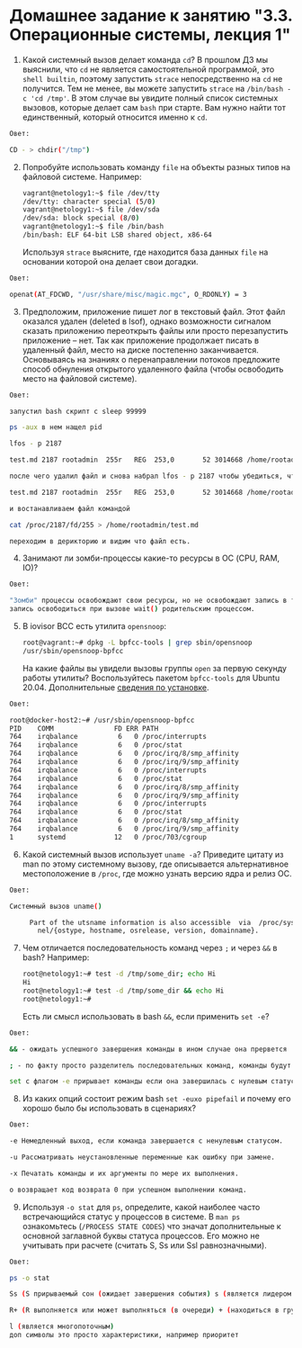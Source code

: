 # Домашнее задание к занятию "3.3. Операционные системы, лекция 1"

1. Какой системный вызов делает команда `cd`? В прошлом ДЗ мы выяснили, что `cd` не является самостоятельной  программой, это `shell builtin`, поэтому запустить `strace` непосредственно на `cd` не получится. Тем не менее, вы можете запустить `strace` на `/bin/bash -c 'cd /tmp'`. В этом случае вы увидите полный список системных вызовов, которые делает сам `bash` при старте. Вам нужно найти тот единственный, который относится именно к `cd`.

```bash
Овет:

CD - > chdir("/tmp") 
```

2. Попробуйте использовать команду `file` на объекты разных типов на файловой системе. Например:
    ```bash
    vagrant@netology1:~$ file /dev/tty
    /dev/tty: character special (5/0)
    vagrant@netology1:~$ file /dev/sda
    /dev/sda: block special (8/0)
    vagrant@netology1:~$ file /bin/bash
    /bin/bash: ELF 64-bit LSB shared object, x86-64
    ```
    Используя `strace` выясните, где находится база данных `file` на основании которой она делает свои догадки.

```bash
Овет:

openat(AT_FDCWD, "/usr/share/misc/magic.mgc", O_RDONLY) = 3
```

3. Предположим, приложение пишет лог в текстовый файл. Этот файл оказался удален (deleted в lsof), однако возможности сигналом сказать приложению переоткрыть файлы или просто перезапустить приложение – нет. Так как приложение продолжает писать в удаленный файл, место на диске постепенно заканчивается. Основываясь на знаниях о перенаправлении потоков предложите способ обнуления открытого удаленного файла (чтобы освободить место на файловой системе).

```bash
Овет:

запустил bash скрипт с sleep 99999

ps -aux в нем нащел pid

lfos - p 2187

test.md 2187 rootadmin  255r   REG  253,0       52 3014668 /home/rootadmin/test.md

после чего удалил файл и снова набрал lfos - p 2187 чтобы убедиться, что появился статус (deleted)

test.md 2187 rootadmin  255r   REG  253,0       52 3014668 /home/rootadmin/test.md (deleted)

и востанавливаем файл командой

cat /proc/2187/fd/255 > /home/rootadmin/test.md

переходим в дерикторию и видим что файл есть.
```


4. Занимают ли зомби-процессы какие-то ресурсы в ОС (CPU, RAM, IO)?

```bash
Овет:

"Зомби" процессы освобождают свои ресурсы, но не освобождают запись в таблице процессов. 
запись освободиться при вызове wait() родительским процессом. 
```

5. В iovisor BCC есть утилита `opensnoop`:
    ```bash
    root@vagrant:~# dpkg -L bpfcc-tools | grep sbin/opensnoop
    /usr/sbin/opensnoop-bpfcc
    ```
    На какие файлы вы увидели вызовы группы `open` за первую секунду работы утилиты? Воспользуйтесь пакетом `bpfcc-tools` для Ubuntu 20.04. Дополнительные [сведения по установке](https://github.com/iovisor/bcc/blob/master/INSTALL.md).

```bash
Овет:

root@docker-host2:~# /usr/sbin/opensnoop-bpfcc
PID    COMM               FD ERR PATH
764    irqbalance          6   0 /proc/interrupts
764    irqbalance          6   0 /proc/stat
764    irqbalance          6   0 /proc/irq/8/smp_affinity
764    irqbalance          6   0 /proc/irq/9/smp_affinity
764    irqbalance          6   0 /proc/interrupts
764    irqbalance          6   0 /proc/stat
764    irqbalance          6   0 /proc/irq/8/smp_affinity
764    irqbalance          6   0 /proc/irq/9/smp_affinity
764    irqbalance          6   0 /proc/interrupts
764    irqbalance          6   0 /proc/stat
764    irqbalance          6   0 /proc/irq/8/smp_affinity
764    irqbalance          6   0 /proc/irq/9/smp_affinity
1      systemd            12   0 /proc/703/cgroup
```

6. Какой системный вызов использует `uname -a`? Приведите цитату из man по этому системному вызову, где описывается альтернативное местоположение в `/proc`, где можно узнать версию ядра и релиз ОС.

```bash
Овет:

Cистемный вызов uname()

     Part of the utsname information is also accessible  via  /proc/sys/ker‐
       nel/{ostype, hostname, osrelease, version, domainname}.
```

7. Чем отличается последовательность команд через `;` и через `&&` в bash? Например:
    ```bash
    root@netology1:~# test -d /tmp/some_dir; echo Hi
    Hi
    root@netology1:~# test -d /tmp/some_dir && echo Hi
    root@netology1:~#
    ```
    Есть ли смысл использовать в bash `&&`, если применить `set -e`?

```bash
Овет:

&& - ожидать успешного завершения команды в ином случае она прервется 

; - по факту просто разделитель последовательных команд, команды будут выполняться независимо от успешности предидущих команд.

set с флагом -e прирывает команды если она завершилась с нулевым статусом, так что при любой ошибке прервет команды.
```

8. Из каких опций состоит режим bash `set -euxo pipefail` и почему его хорошо было бы использовать в сценариях?

```bash
Овет:

-e Немедленный выход, если команда завершается с ненулевым статусом.

-u Рассматривать неустановленные переменные как ошибку при замене.

-x Печатать команды и их аргументы по мере их выполнения.

o возвращает код возврата 0 при успешном выполнении команд.
```

9. Используя `-o stat` для `ps`, определите, какой наиболее часто встречающийся статус у процессов в системе. В `man ps` ознакомьтесь (`/PROCESS STATE CODES`) что значат дополнительные к основной заглавной буквы статуса процессов. Его можно не учитывать при расчете (считать S, Ss или Ssl равнозначными).

```bash
Овет:

ps -o stat

Ss (S прирываемый сон (ожидает завершения события) s (является лидером сеанса) ) 

R+ (R выполняется или может выполняться (в очереди) + (находиться в группе процессов переднего плана))

l (является многопоточным) 
доп символы это просто характеристики, например приоритет
```